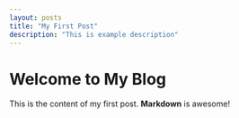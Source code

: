 ```yaml
---
layout: posts
title: "My First Post"
description: "This is example description"
---
```

# Welcome to My Blog

This is the content of my first post. **Markdown** is awesome!
